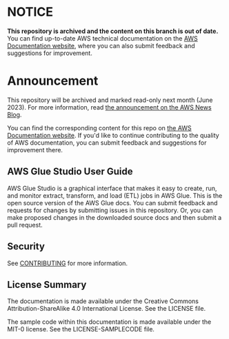 # NOTICE

**This repository is archived and the content on this branch is out of date.** You can find up-to-date AWS technical documentation on the [AWS Documentation website](https://docs.aws.amazon.com/), where you can also submit feedback and suggestions for improvement.

# Announcement

This repository will be archived and marked read-only next month (June 2023). For more information, read [the announcement on the AWS News Blog](https://aws.amazon.com/blogs/aws/retiring-the-aws-documentation-on-github/).

You can find the corresponding content for this repo on [the AWS Documentation website](https://docs.aws.amazon.com/glue/latest/ug). If you'd like to continue contributing to the quality of AWS documentation, you can submit feedback and suggestions for improvement there.

## AWS Glue Studio User Guide

AWS Glue Studio is a graphical interface that makes it easy to create, run, and monitor extract, transform, and load (ETL) jobs in AWS Glue. This is the open source version of the AWS Glue docs. You can submit feedback and requests for changes by submitting issues in this repository. Or, you can make proposed changes in the downloaded source docs and then submit a pull request.


## Security

See [CONTRIBUTING](CONTRIBUTING.md#security-issue-notifications) for more information.

## License Summary

The documentation is made available under the Creative Commons Attribution-ShareAlike 4.0 International License. See the LICENSE file.

The sample code within this documentation is made available under the MIT-0 license. See the LICENSE-SAMPLECODE file.
